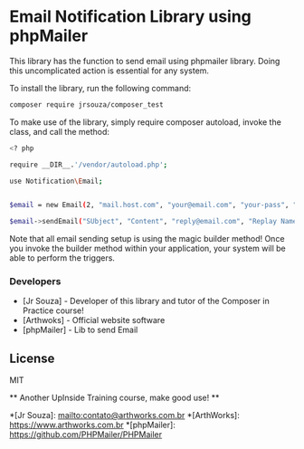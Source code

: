 # Email Notification Library using phpMailer

This library has the function to send email using phpmailer library. Doing this uncomplicated action is essential for any system.

To install the library, run the following command:

```sh
composer require jrsouza/composer_test
```

To make use of the library, simply require composer autoload, invoke the class, and call the method:

```sh
<? php

require __DIR__.'/vendor/autoload.php';

use Notification\Email;


$email = new Email(2, "mail.host.com", "your@email.com", "your-pass", "smtp secure (tls / ssl)", "port (587)","from@email.com", "From Name");

$email->sendEmail("SUbject", "Content", "reply@email.com", "Replay Name", "address@email.com", "Address Name");
```

Note that all email sending setup is using the magic builder method! Once you invoke the builder method within your application, your system will be able to perform the triggers.

### Developers
* [Jr Souza] - Developer of this library and tutor of the Composer in Practice course!
* [Arthwoks] - Official website software
* [phpMailer] - Lib to send Email

License
----

MIT

** Another UpInside Training course, make good use! **

[//]:#
*[Jr Souza]: <mailto:contato@arthworks.com.br>
*[ArthWorks]: <https://www.arthworks.com.br>
*[phpMailer]: <https://github.com/PHPMailer/PHPMailer>
